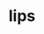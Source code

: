 ---
rank: 2
title: lips
layout: product-item-category
category-image: https://lorempixel.com/360/210/fashion/6
category-header-image: category-header/lips.png
is-promo: true
description: "Lorem ipsum dolor sit amet, consectetur adipiscing elit, sed do eiusmod tempor incididunt ut labore et dolore magna aliqua."
---